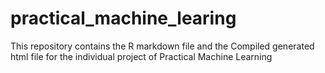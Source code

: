 # practical_machine_learing
This repository contains the R markdown file and the Compiled generated html file for the individual project of Practical Machine Learning
